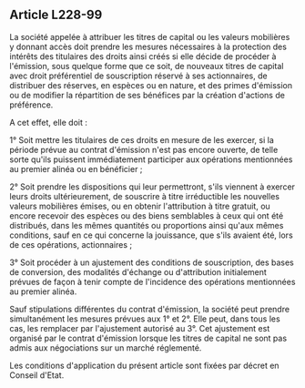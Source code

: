 Article L228-99
----
La société appelée à attribuer les titres de capital ou les valeurs mobilières y
donnant accès doit prendre les mesures nécessaires à la protection des intérêts
des titulaires des droits ainsi créés si elle décide de procéder à l'émission,
sous quelque forme que ce soit, de nouveaux titres de capital avec droit
préférentiel de souscription réservé à ses actionnaires, de distribuer des
réserves, en espèces ou en nature, et des primes d'émission ou de modifier la
répartition de ses bénéfices par la création d'actions de préférence.

A cet effet, elle doit :

1° Soit mettre les titulaires de ces droits en mesure de les exercer, si la
période prévue au contrat d'émission n'est pas encore ouverte, de telle sorte
qu'ils puissent immédiatement participer aux opérations mentionnées au premier
alinéa ou en bénéficier ;

2° Soit prendre les dispositions qui leur permettront, s'ils viennent à exercer
leurs droits ultérieurement, de souscrire à titre irréductible les nouvelles
valeurs mobilières émises, ou en obtenir l'attribution à titre gratuit, ou
encore recevoir des espèces ou des biens semblables à ceux qui ont été
distribués, dans les mêmes quantités ou proportions ainsi qu'aux mêmes
conditions, sauf en ce qui concerne la jouissance, que s'ils avaient été, lors
de ces opérations, actionnaires ;

3° Soit procéder à un ajustement des conditions de souscription, des bases de
conversion, des modalités d'échange ou d'attribution initialement prévues de
façon à tenir compte de l'incidence des opérations mentionnées au premier
alinéa.

Sauf stipulations différentes du contrat d'émission, la société peut prendre
simultanément les mesures prévues aux 1° et 2°. Elle peut, dans tous les cas,
les remplacer par l'ajustement autorisé au 3°. Cet ajustement est organisé par
le contrat d'émission lorsque les titres de capital ne sont pas admis aux
négociations sur un marché réglementé.

Les conditions d'application du présent article sont fixées par décret en
Conseil d'Etat.
